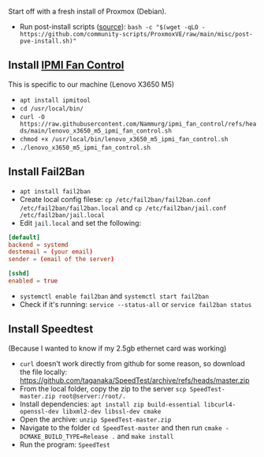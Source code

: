 Start off with a fresh install of Proxmox (Debian).
- Run post-install scripts ([source](https://community-scripts.github.io/ProxmoxVE/scripts)): `bash -c "$(wget -qLO - https://github.com/community-scripts/ProxmoxVE/raw/main/misc/post-pve-install.sh)"`

## Install [IPMI Fan Control](https://github.com/Nammurg/ipmi_fan_control)
This is specific to our machine (Lenovo X3650 M5)
- `apt install ipmitool`
- `cd /usr/local/bin/`
- `curl -O https://raw.githubusercontent.com/Nammurg/ipmi_fan_control/refs/heads/main/lenovo_x3650_m5_ipmi_fan_control.sh`
- `chmod +x /usr/local/bin/lenovo_x3650_m5_ipmi_fan_control.sh`
- `./lenovo_x3650_m5_ipmi_fan_control.sh`


## **Install Fail2Ban**
- `apt install fail2ban`
- Create local config filese: `cp /etc/fail2ban/fail2ban.conf /etc/fail2ban/fail2ban.local` and `cp /etc/fail2ban/jail.conf /etc/fail2ban/jail.local`
- Edit `jail.local` and set the following:
```conf
[default]
backend = systemd
destemail = (your email)
sender = (email of the server)

[sshd]
enabled = true
```
- `systemctl enable fail2ban` and `systemctl start fail2ban`
- Check if it's running: `service --status-all` or `service fail2ban status`

## **Install Speedtest**
(Because I wanted to know if my 2.5gb ethernet card was working)
- `curl` doesn't work directly from github for some reason, so download the file locally: https://github.com/taganaka/SpeedTest/archive/refs/heads/master.zip
- From the local folder, copy the zip to the server `scp SpeedTest-master.zip root@server:/root/.`
- Install dependencies: `apt install zip build-essential libcurl4-openssl-dev libxml2-dev libssl-dev cmake`
- Open the archive: `unzip SpeedTest-master.zip`
- Navigate to the folder `cd SpeedTest-master` and then run `cmake -DCMAKE_BUILD_TYPE=Release .` and `make install`
- Run the program: `SpeedTest`
